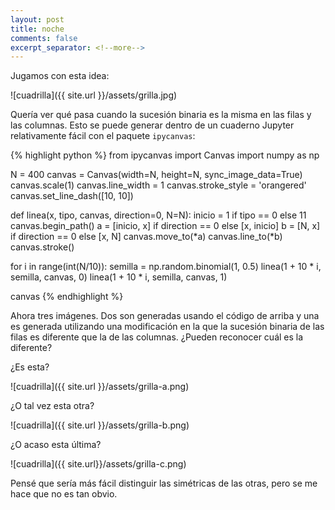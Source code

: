 ```yaml
--- 
layout: post 
title: noche 
comments: false 
excerpt_separator: <!--more--> 
---
```


Jugamos con esta idea:

![cuadrilla]({{ site.url }}/assets/grilla.jpg) 

<!--more-->

Quería ver qué pasa cuando la sucesión binaria es la misma en las filas
y las columnas. Esto se puede generar dentro de un cuaderno Jupyter
relativamente fácil con el paquete `ipycanvas`:

{% highlight python %} 
from ipycanvas import Canvas 
import numpy as np

N = 400 
canvas = Canvas(width=N, height=N, sync_image_data=True) 
canvas.scale(1) 
canvas.line_width = 1 
canvas.stroke_style = 'orangered' 
canvas.set_line_dash([10, 10])

def linea(x, tipo, canvas, direction=0, N=N):
    inicio = 1 if tipo == 0 else 11
    canvas.begin_path()
    a = [inicio, x] if direction == 0 else [x, inicio]
    b = [N, x] if direction == 0 else [x, N]
    canvas.move_to(*a)
    canvas.line_to(*b)
    canvas.stroke()

for i in range(int(N/10)):
    semilla = np.random.binomial(1, 0.5)
    linea(1 + 10 * i, semilla, canvas, 0)
    linea(1 + 10 * i, semilla, canvas, 1)

canvas
{% endhighlight %}

Ahora tres imágenes. Dos son generadas usando el código de arriba y una es
generada utilizando una modificación en la que la sucesión binaria de las
filas es diferente que la de las columnas. ¿Pueden reconocer cuál es la
diferente?

¿Es esta?

![cuadrilla]({{ site.url }}/assets/grilla-a.png)

¿O tal vez esta otra?

![cuadrilla]({{ site.url }}/assets/grilla-b.png) 

¿O acaso esta última?

![cuadrilla]({{ site.url}}/assets/grilla-c.png) 

Pensé que sería más fácil distinguir las simétricas de las otras, pero se
me hace que no es tan obvio. 
